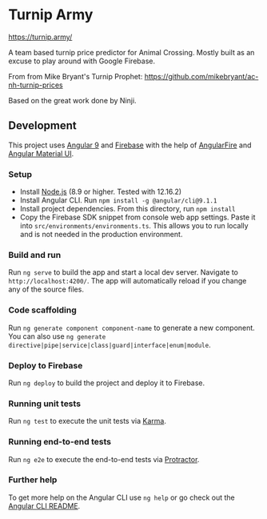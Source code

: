 # Turnip Army
https://turnip.army/

A team based turnip price predictor for Animal Crossing. Mostly built as an excuse to play around with Google Firebase.

From from Mike Bryant's Turnip Prophet: https://github.com/mikebryant/ac-nh-turnip-prices

Based on the great work done by Ninji.

## Development

This project uses [Angular 9](https://angular.io/) and [Firebase](https://firebase.google.com/docs/) with the help of [AngularFire](https://github.com/angular/angularfire) and [Angular Material UI](https://material.angular.io/).

### Setup

- Install [Node.js](https://nodejs.org/) (8.9 or higher. Tested with 12.16.2)
- Install Angular CLI. Run `npm install -g @angular/cli@9.1.1`
- Install project dependencies. From this directory, run `npm install`
- Copy the Firebase SDK snippet from console web app settings. Paste it into `src/environments/environments.ts`. This allows you to run locally and is not needed in the production environment.

### Build and run

Run `ng serve` to build the app and start a local dev server. Navigate to `http://localhost:4200/`. The app will automatically reload if you change any of the source files.

### Code scaffolding

Run `ng generate component component-name` to generate a new component. You can also use `ng generate directive|pipe|service|class|guard|interface|enum|module`.

### Deploy to Firebase

Run `ng deploy` to build the project and deploy it to Firebase.

### Running unit tests

Run `ng test` to execute the unit tests via [Karma](https://karma-runner.github.io).

### Running end-to-end tests

Run `ng e2e` to execute the end-to-end tests via [Protractor](http://www.protractortest.org/).

### Further help

To get more help on the Angular CLI use `ng help` or go check out the [Angular CLI README](https://github.com/angular/angular-cli/blob/master/README.md).
